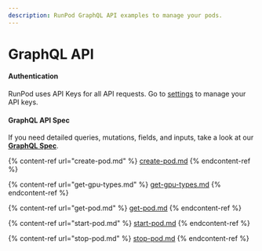 ```yaml
---
description: RunPod GraphQL API examples to manage your pods.
---
```


# GraphQL API

#### Authentication

RunPod uses API Keys for all API requests. Go to [settings](https://www.runpod.io/console/user/settings) to manage your API keys.

#### GraphQL API Spec

If you need detailed queries, mutations, fields, and inputs, take a look at our [**GraphQL Spec**](https://graphql-spec.runpod.io).



{% content-ref url="create-pod.md" %}
[create-pod.md](create-pod.md)
{% endcontent-ref %}

{% content-ref url="get-gpu-types.md" %}
[get-gpu-types.md](get-gpu-types.md)
{% endcontent-ref %}

{% content-ref url="get-pod.md" %}
[get-pod.md](get-pod.md)
{% endcontent-ref %}

{% content-ref url="start-pod.md" %}
[start-pod.md](start-pod.md)
{% endcontent-ref %}

{% content-ref url="stop-pod.md" %}
[stop-pod.md](stop-pod.md)
{% endcontent-ref %}
